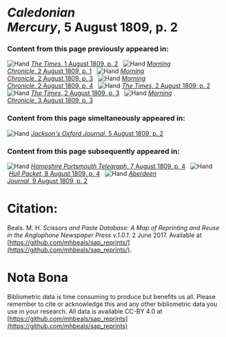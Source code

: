 # *Caledonian Mercury*, 5 August 1809, p. 2  
  
### Content from this page previously appeared in:  
![Hand](http://scissorsandpaste.net/wp-content/uploads/2017/06/smallhandpointer.png) [*The Times*, 1 August 1809, p. 2](https://mhbeals.github.io/sap_html/The-Times/The-Times-1-August-1809-p-2)  
![Hand](http://scissorsandpaste.net/wp-content/uploads/2017/06/smallhandpointer.png) [*Morning Chronicle*, 2 August 1809, p. 1](https://mhbeals.github.io/sap_html/Morning-Chronicle/Morning-Chronicle-2-August-1809-p-1)  
![Hand](http://scissorsandpaste.net/wp-content/uploads/2017/06/smallhandpointer.png) [*Morning Chronicle*, 2 August 1809, p. 3](https://mhbeals.github.io/sap_html/Morning-Chronicle/Morning-Chronicle-2-August-1809-p-3)  
![Hand](http://scissorsandpaste.net/wp-content/uploads/2017/06/smallhandpointer.png) [*Morning Chronicle*, 2 August 1809, p. 4](https://mhbeals.github.io/sap_html/Morning-Chronicle/Morning-Chronicle-2-August-1809-p-4)  
![Hand](http://scissorsandpaste.net/wp-content/uploads/2017/06/smallhandpointer.png) [*The Times*, 2 August 1809, p. 2](https://mhbeals.github.io/sap_html/The-Times/The-Times-2-August-1809-p-2)  
![Hand](http://scissorsandpaste.net/wp-content/uploads/2017/06/smallhandpointer.png) [*The Times*, 2 August 1809, p. 3](https://mhbeals.github.io/sap_html/The-Times/The-Times-2-August-1809-p-3)  
![Hand](http://scissorsandpaste.net/wp-content/uploads/2017/06/smallhandpointer.png) [*Morning Chronicle*, 3 August 1809, p. 3](https://mhbeals.github.io/sap_html/Morning-Chronicle/Morning-Chronicle-3-August-1809-p-3)  
  
### Content from this page simeltaneously appeared in:  
![Hand](http://scissorsandpaste.net/wp-content/uploads/2017/06/smallhandpointer.png) [*Jackson's Oxford Journal*, 5 August 1809, p. 2](https://mhbeals.github.io/sap_html/Jackson's-Oxford-Journal/Jackson's-Oxford-Journal-5-August-1809-p-2)  
  
### Content from this page subsequently appeared in:  
![Hand](http://scissorsandpaste.net/wp-content/uploads/2017/06/smallhandpointer.png) [*Hampshire Portsmouth Telegraph*, 7 August 1809, p. 4](https://mhbeals.github.io/sap_html/Hampshire-Portsmouth-Telegraph/Hampshire-Portsmouth-Telegraph-7-August-1809-p-4)  
![Hand](http://scissorsandpaste.net/wp-content/uploads/2017/06/smallhandpointer.png) [*Hull Packet*, 8 August 1809, p. 4](https://mhbeals.github.io/sap_html/Hull-Packet/Hull-Packet-8-August-1809-p-4)  
![Hand](http://scissorsandpaste.net/wp-content/uploads/2017/06/smallhandpointer.png) [*Aberdeen Journal*, 9 August 1809, p. 2](https://mhbeals.github.io/sap_html/Aberdeen-Journal/Aberdeen-Journal-9-August-1809-p-2)  


# Citation: 

Beals. M. H. *Scissors and Paste Database: A Map of Reprinting and Reuse in the Anglophone Newspaper Press v.1.0.1.* 2 June 2017. Available at [https://github.com/mhbeals/sap_reprints/](https://github.com/mhbeals/sap_reprints/). 

# Nota Bona

Bibliometric data is time consuming to produce but benefits us all. Please remember to cite or acknowledge this and any other bibliometric data you use in your research. All data is available CC-BY 4.0 at [https://github.com/mhbeals/sap_reprints](https://github.com/mhbeals/sap_reprints)